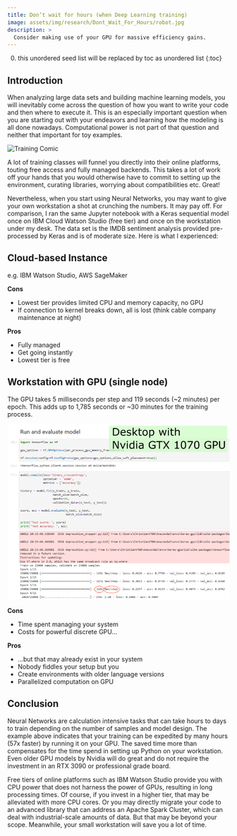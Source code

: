 ```yaml
---
title: Don’t wait for hours (when Deep Learning training)
image: assets/img/research/Dont_Wait_For_Hours/robot.jpg
description: >
  Consider making use of your GPU for massive efficiency gains.
---
```


0. this unordered seed list will be replaced by toc as unordered list
{:toc}

## Introduction

When analyzing large data sets and building machine learning models, you will inevitably come across the question of how you want to write your code and then where to execute it. This is an especially important question when you are starting out with your endeavors and learning how the modeling is all done nowadays. Computational power is not part of that question and neither that important for toy examples.

<img src="https://pics.me.me/the-1-programmer-excuse-for-legitimately-slacking-off-my-neural-31632597.png" alt="Training Comic" width="400">

A lot of training classes will funnel you directly into their online platforms, touting free access and fully managed backends. This takes a lot of work off your hands that you would otherwise have to commit to setting up the environment, curating libraries, worrying about compatibilities etc. Great!

Nevertheless, when you start using Neural Networks, you may want to give your own workstation a shot at crunching the numbers. It may pay off. For comparison, I ran the same Jupyter notebook with a Keras sequential model once on IBM Cloud Watson Studio (free tier) and once on the workstation under my desk. The data set is the IMDB sentiment analysis provided pre-processed by Keras and is of moderate size. Here is what I experienced:

## Cloud-based Instance

e.g. IBM Watson Studio, AWS SageMaker

**Cons**
- Lowest tier provides limited CPU and memory capacity, no GPU
- If connection to kernel breaks down, all is lost (think cable company maintenance at night)

**Pros**
- Fully managed
- Get going instantly
- Lowest tier is free

## Workstation with GPU (single node)

The GPU takes 5 milliseconds per step and 119 seconds (~2 minutes) per epoch. This adds up to 1,785 seconds or ~30 minutes for the training process.

![Benchmark](/assets/img/research/Dont_Wait_For_Hours/benchmark.png)


**Cons**
- Time spent managing your system
- Costs for powerful discrete GPU…

**Pros**
- …but that may already exist in your system
- Nobody fiddles your setup but you
- Create environments with older language versions
- Parallelized computation on GPU


## Conclusion

Neural Networks are calculation intensive tasks that can take hours to days to train depending on the number of samples and model design. The example above indicates that your training can be expedited by many hours (57x faster) by running it on your GPU. The saved time more than compensates for the time spend in setting up Python on your workstation. Even older GPU models by Nvidia will do great and do not require the investment in an RTX 3090 or professional grade board.

Free tiers of online platforms such as IBM Watson Studio provide you with CPU power that does not harness the power of GPUs, resulting in long processing times. Of course, if you invest in a higher tier, that may be alleviated with more CPU cores. Or you may directly migrate your code to an advanced library that can address an Apache Spark Cluster, which can deal with industrial-scale amounts of data. But that may be beyond your scope. Meanwhile, your small workstation will save you a lot of time.